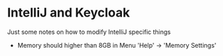 # IntelliJ and Keycloak
Just some notes on how to modify IntelliJ specific things

- Memory should higher than 8GB in Menu 'Help' -> 'Memory Settings'
